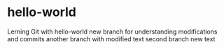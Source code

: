 # hello-world
Lerning Git with hello-world
new branch for understanding modifications and commits
another branch with modified text
second branch new text
